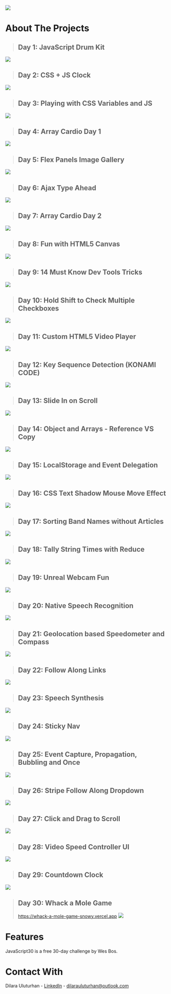 ![](https://user-images.githubusercontent.com/120499369/229288739-af987ddb-bddf-4e69-8653-21c07e092352.jpg)

# About The Projects
>## Day 1: JavaScript Drum Kit
![](https://user-images.githubusercontent.com/120499369/229288822-6a9fe094-5ad2-4ed6-b80b-7acbb40f4d6b.jpg)
>## Day 2: CSS + JS Clock
![](https://user-images.githubusercontent.com/120499369/229359985-a6b243bd-439f-45f1-b781-02d2e3e95118.jpg)
>## Day 3: Playing with CSS Variables and JS
![](https://user-images.githubusercontent.com/120499369/229473017-a29c0800-9651-4a61-ba07-cbc0a2aaa702.jpg)
>## Day 4: Array Cardio Day 1
![](https://user-images.githubusercontent.com/120499369/229769848-40d756d0-f018-43c8-8a7b-cf4533da5527.jpg)
>## Day 5: Flex Panels Image Gallery
![](https://user-images.githubusercontent.com/120499369/229940358-7791a815-ead4-4560-bb68-54fcc229b1aa.jpg)
>## Day 6: Ajax Type Ahead
![](https://user-images.githubusercontent.com/120499369/230332263-c1914bf5-7f64-4c3b-8f26-67e2f876e0b1.jpg)
>## Day 7: Array Cardio Day 2
![](https://user-images.githubusercontent.com/120499369/230608171-88021408-09d3-4f1f-a64a-3512cad08d71.jpg)
>## Day 8: Fun with HTML5 Canvas
![](https://user-images.githubusercontent.com/120499369/230737593-8cae0cc8-a70e-4f1e-a8c8-dd25283f16e0.jpg)
>## Day 9: 14 Must Know Dev Tools Tricks
![](https://user-images.githubusercontent.com/120499369/230771106-4b41ab14-b0ad-44ed-ba18-49a035c1c098.jpg)
>## Day 10: Hold Shift to Check Multiple Checkboxes
![](https://user-images.githubusercontent.com/120499369/230939299-a6c33be2-295c-4e86-912c-92e9265de835.jpg)
>## Day 11: Custom HTML5 Video Player
![](https://user-images.githubusercontent.com/120499369/231149352-b6f98788-8fe2-48b8-a3ca-a873ecc92d14.jpg)
>## Day 12: Key Sequence Detection (KONAMI CODE)
![](https://user-images.githubusercontent.com/120499369/231460043-0dd7be87-f79f-47db-aa3d-607216a9d998.jpg)
>## Day 13: Slide In on Scroll
![](https://user-images.githubusercontent.com/120499369/231776315-bdb4bbc5-9a3f-4d2b-8c07-1c5efad0fe07.jpg)
>## Day 14: Object and Arrays - Reference VS Copy
![](https://user-images.githubusercontent.com/120499369/232045527-08abc0aa-cd9e-4192-9a82-59125694441f.jpg)
>## Day 15: LocalStorage and Event Delegation
![](https://user-images.githubusercontent.com/120499369/232235152-f581edee-2db3-4bb8-8820-fcc42cbc7d2e.jpg)
>## Day 16: CSS Text Shadow Mouse Move Effect
![](https://user-images.githubusercontent.com/120499369/232316273-91c2887b-8e60-49c9-999f-26ddec241b7e.jpg)
>## Day 17: Sorting Band Names without Articles
![](https://user-images.githubusercontent.com/120499369/232594592-fc65c031-d9e2-4184-9a78-8f788c976fb0.jpg)
>## Day 18: Tally String Times with Reduce
![](https://user-images.githubusercontent.com/120499369/233477802-4c572026-b9d7-4138-9386-a7f09beb9e2d.jpg)
>## Day 19: Unreal Webcam Fun
![](https://user-images.githubusercontent.com/120499369/233802856-efdc2049-69b4-4b9a-a506-6742880bedd2.jpg)
>## Day 20: Native Speech Recognition
![](https://user-images.githubusercontent.com/120499369/233984634-24b6bec8-8b04-4c7d-aa8a-34c8250ab8ab.jpg)
>## Day 21: Geolocation based Speedometer and Compass
![](https://user-images.githubusercontent.com/120499369/234223438-de102855-b66c-41f2-9ee0-e6dc998d0201.jpg)
>## Day 22: Follow Along Links
![](https://user-images.githubusercontent.com/120499369/234529156-329e451a-ca2c-4d48-bcdb-02c1599d0508.jpg)
>## Day 23: Speech Synthesis
![](https://user-images.githubusercontent.com/120499369/234874654-ad949a35-cfc6-4e49-8b01-93185c64381a.jpg)
>## Day 24: Sticky Nav
![](https://user-images.githubusercontent.com/120499369/235102692-e08ab9c9-8863-4936-b994-051124425875.jpg)
>## Day 25: Event Capture, Propagation, Bubbling and Once
![](https://user-images.githubusercontent.com/120499369/235308084-f24f1444-6abb-4cd9-b407-e7fcf38a4d9d.jpg)
>## Day 26: Stripe Follow Along Dropdown
![](https://user-images.githubusercontent.com/120499369/235524203-18df6f56-120c-4d39-80fc-be272dce1806.jpg)
>## Day 27: Click and Drag to Scroll
![](https://user-images.githubusercontent.com/120499369/235746895-c4eb6246-6c3b-49e4-ad70-950b3bf94ec1.jpg)
>## Day 28: Video Speed Controller UI
![](https://user-images.githubusercontent.com/120499369/236216734-2f00c8ae-4000-4a23-ad75-d94d07698613.jpg)
>## Day 29: Countdown Clock
![](https://user-images.githubusercontent.com/120499369/236793038-8fc1d90d-66a5-454f-a678-146b4dc80c8e.jpg)
>## Day 30: Whack a Mole Game
> https://whack-a-mole-game-snowy.vercel.app
![](https://user-images.githubusercontent.com/120499369/236830482-0eecebb8-e274-429f-8962-40facfc213f0.jpg)

# Features
JavaScript30 is a free 30-day challenge by Wes Bos.

# Contact With
Dilara Uluturhan - [LinkedIn](https://www.linkedin.com/in/dilarauluturhan/) - dilarauluturhan@outlook.com
